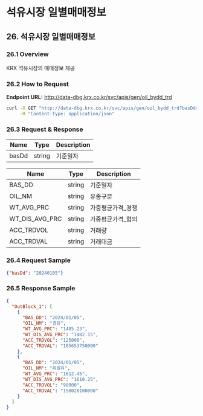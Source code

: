 # 석유시장 일별매매정보

## 26. 석유시장 일별매매정보

### 26.1 Overview
KRX 석유시장의 매매정보 제공

### 26.2 How to Request
**Endpoint URL:** http://data-dbg.krx.co.kr/svc/apis/gen/oil_bydd_trd

```bash
curl -X GET "http://data-dbg.krx.co.kr/svc/apis/gen/oil_bydd_trd?basDd=20240105" \
     -H "Content-Type: application/json"
```

### 26.3 Request & Response

| Name            | Type   | Description      |
|-----------------|--------|------------------|
| basDd           | string | 기준일자         |

| Name            | Type   | Description      |
|-----------------|--------|------------------|
| BAS_DD          | string | 기준일자         |
| OIL_NM          | string | 유종구분         |
| WT_AVG_PRC      | string | 가중평균가격_경쟁|
| WT_DIS_AVG_PRC  | string | 가중평균가격_협의|
| ACC_TRDVOL      | string | 거래량           |
| ACC_TRDVAL      | string | 거래대금         |

### 26.4 Request Sample
```json
{"basDd": "20240105"}
```

### 26.5 Response Sample
```json
{
  "OutBlock_1": [
    {
      "BAS_DD": "2024/01/05",
      "OIL_NM": "경유",
      "WT_AVG_PRC": "1485.23",
      "WT_DIS_AVG_PRC": "1482.15",
      "ACC_TRDVOL": "125000",
      "ACC_TRDVAL": "185653750000"
    },
    {
      "BAS_DD": "2024/01/05",
      "OIL_NM": "휘발유",
      "WT_AVG_PRC": "1612.45",
      "WT_DIS_AVG_PRC": "1610.25",
      "ACC_TRDVOL": "98000",
      "ACC_TRDVAL": "158020100000"
    }
  ]
}
```